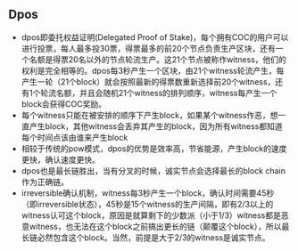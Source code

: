 Dpos
----------------

- dpos即委托权益证明(Delegated Proof of Stake)，每个拥有COC的用户可以进行投票，每人最多投30票，得票最多的前20个节点负责生产区块，还有一个名额是得票20名以外的节点轮流生产。这21个节点被称作witness，他们的权利是完全相等的。dpos每3秒产生一个区块，由21个witness轮流产生，每产生一轮（21个block）就会按照最新的得票数重新选择前20个witness，还有1个轮流名额，并且会随机21个witness的排列顺序，witness每产生一个block会获得COC奖励。
- 每个witness只能在被安排的顺序下产生block，如果某个witness作恶，想一直产生block，其他witness会丢弃其产生的block，因为所有witness都知道每个时间点该由谁来产生block
- 相较于传统的pow模式，dpos的优势是效率高，节省能源，产生block的速度更快，确认速度更快。
- dpos也是最长链胜出，当有分叉的时候，诚实节点会选择最长的block chain作为正确链。
- irreversible确认机制，witness每3秒产生一个block，确认时间需要45秒（即irreversible状态），45秒是15个witness的生产间隔，即有2/3以上的witness认可这个block，原因是就算剩下的少数派（小于1/3）witness都是恶意witness，也无法在这个block之前搞出更长的链（颠覆这个block），所以最长链必然包含这个block。当然，前提是大于2/3的witness是诚实节点。
